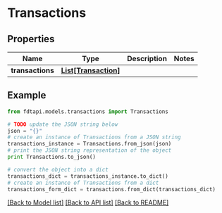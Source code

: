 # Transactions


## Properties
Name | Type | Description | Notes
------------ | ------------- | ------------- | -------------
**transactions** | [**List[Transaction]**](Transaction.md) |  | 

## Example

```python
from fdtapi.models.transactions import Transactions

# TODO update the JSON string below
json = "{}"
# create an instance of Transactions from a JSON string
transactions_instance = Transactions.from_json(json)
# print the JSON string representation of the object
print Transactions.to_json()

# convert the object into a dict
transactions_dict = transactions_instance.to_dict()
# create an instance of Transactions from a dict
transactions_form_dict = transactions.from_dict(transactions_dict)
```
[[Back to Model list]](../README.md#documentation-for-models) [[Back to API list]](../README.md#documentation-for-api-endpoints) [[Back to README]](../README.md)


